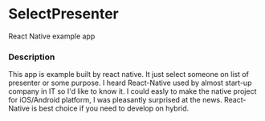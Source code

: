 # SelectPresenter
React Native example app

### Description
This app is example built by react native. It just select someone on list of presenter or some purpose.
I heard React-Native used by almost start-up company in IT so I'd like to know it.
I could easly to make the native project for iOS/Android platform, I was pleasantly surprised at the news. 
React-Native is best choice if you need to develop on hybrid.

